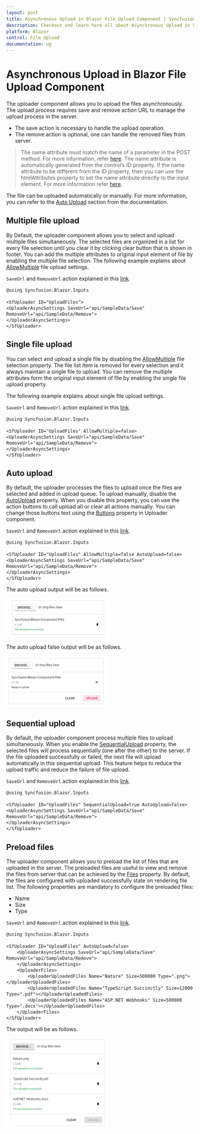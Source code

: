 ```yaml
---
layout: post
title: Asynchronous Upload in Blazor File Upload Component | Syncfusion
description: Checkout and learn here all about Asynchronous Upload in Syncfusion Blazor File Upload component and more.
platform: Blazor
control: File Upload
documentation: ug
---
```


# Asynchronous Upload in Blazor File Upload Component

The uploader component allows you to upload the files asynchronously. The upload process requires save and remove action URL to manage the upload process in the server.
*  The save action is necessary to handle the upload operation.
*  The remove action is optional, one can handle the removed files from server.

>The name attribute must match the name of a parameter in the POST method. For more information, refer [here](https://docs.microsoft.com/en-us/aspnet/core/mvc/models/file-uploads?view=aspnetcore-3.1#match-name-attribute-value-to-parameter-name-of-post-method). The name attribute is automatically generated from the control’s ID property. If the name attribute to be different from the ID property, then you can use the htmlAttributes property to set the name attribute directly to the input element. For more information refer [here](./how-to/html-attributes).

The file can be uploaded automatically or manually. For more information, you can refer to the [Auto Upload](https://help.syncfusion.com/cr/blazor/Syncfusion.Blazor.Inputs.SfUploader.html#Syncfusion_Blazor_Inputs_SfUploader_AutoUpload) section from the documentation.

## Multiple file upload

By Default, the uploader component allows you to select and upload multiple files simultaneously. The selected files are organized in a list for every file selection until you clear it by clicking clear button that is shown in footer. You can add the multiple attributes to original input element of file by enabling the multiple file selection. The following example explains about [AllowMultiple](https://help.syncfusion.com/cr/blazor/Syncfusion.Blazor.Inputs.SfUploader.html#Syncfusion_Blazor_Inputs_SfUploader_AllowMultiple) file upload settings.

`SaveUrl` and `RemoveUrl` action explained in this [link](./chunk-upload/#save-and-remove-action-for-blazor-aspnet-core-hosted-application).

```cshtml
@using Syncfusion.Blazor.Inputs

<SfUploader ID="UploadFiles">
<UploaderAsyncSettings SaveUrl="api/SampleData/Save" RemoveUrl="api/SampleData/Remove">
</UploaderAsyncSettings>
</SfUploader>
```

## Single file upload

You can select and upload a single file by disabling the [AllowMultiple](https://help.syncfusion.com/cr/blazor/Syncfusion.Blazor.Inputs.SfUploader.html#Syncfusion_Blazor_Inputs_SfUploader_AllowMultiple) file selection property. The file list item is removed for every selection and it always maintain a single file to upload. You can remove the multiple attributes form the original input element of file by enabling the single file upload property.

The following example explains about single file upload settings.

`SaveUrl` and `RemoveUrl` action explained in this [link](./chunk-upload/#save-and-remove-action-for-blazor-aspnet-core-hosted-application).

```cshtml
@using Syncfusion.Blazor.Inputs

<SfUploader ID="UploadFiles" AllowMultiple=false>
<UploaderAsyncSettings SaveUrl="api/SampleData/Save" RemoveUrl="api/SampleData/Remove">
</UploaderAsyncSettings>
</SfUploader>
```

## Auto upload

By default, the uploader processes the files to upload once the files are selected and added in upload queue. To upload manually, disable the [AutoUpload](https://help.syncfusion.com/cr/blazor/Syncfusion.Blazor.Inputs.SfUploader.html#Syncfusion_Blazor_Inputs_SfUploader_AutoUpload) property. When you disable this property, you can use the action buttons to call upload all or clear all actions manually. You can change those buttons text using the [Buttons](https://help.syncfusion.com/cr/blazor/Syncfusion.Blazor.Inputs.SfUploader.html#Syncfusion_Blazor_Inputs_SfUploader_Buttons) property in Uploader component.

`SaveUrl` and `RemoveUrl` action explained in this [link](./chunk-upload/#save-and-remove-action-for-blazor-aspnet-core-hosted-application).

```cshtml
@using Syncfusion.Blazor.Inputs

<SfUploader ID="UploadFiles" AllowMultiple=false AutoUpload=false>
<UploaderAsyncSettings SaveUrl="api/SampleData/Save" RemoveUrl="api/SampleData/Remove">
</UploaderAsyncSettings>
</SfUploader>
```

The auto upload output will be as follows.

![uploader](./images/Auto_Upload.png)

The auto upload false output will be as follows.

![uploader](./images/Auto_Upload_false.png)

## Sequential upload

By default, the uploader component process multiple files to upload simultaneously. When you enable the [SequentialUpload](https://help.syncfusion.com/cr/blazor/Syncfusion.Blazor.Inputs.SfUploader.html#Syncfusion_Blazor_Inputs_SfUploader_SequentialUpload) property, the selected files will process sequentially (one after the other) to the server. If the file uploaded successfully or failed, the next file will upload automatically in this sequential upload. This feature helps to reduce the upload traffic and reduce the failure of file upload.

`SaveUrl` and `RemoveUrl` action explained in this [link](./chunk-upload/#save-and-remove-action-for-blazor-aspnet-core-hosted-application).

```cshtml
@using Syncfusion.Blazor.Inputs

<SfUploader ID="UploadFiles" SequentialUpload=true AutoUpload=false>
<UploaderAsyncSettings SaveUrl="api/SampleData/Save" RemoveUrl="api/SampleData/Remove">
</UploaderAsyncSettings>
</SfUploader>
```

## Preload files

The uploader component allows you to preload the list of files that are uploaded in the server. The preloaded files are useful to view and remove the files from server that can be achieved by the [Files](https://help.syncfusion.com/cr/blazor/Syncfusion.Blazor.Inputs.SfUploader.html#Syncfusion_Blazor_Inputs_SfUploader_Files) property. By default, the files are configured with uploaded successfully state on rendering file list. The following properties are mandatory to configure the preloaded files:

* Name
* Size
* Type

`SaveUrl` and `RemoveUrl` action explained in this [link](./chunk-upload/#save-and-remove-action-for-blazor-aspnet-core-hosted-application).

```cshtml
@using Syncfusion.Blazor.Inputs

<SfUploader ID="UploadFiles" AutoUpload=false>
    <UploaderAsyncSettings SaveUrl="api/SampleData/Save" RemoveUrl="api/SampleData/Remove">
    </UploaderAsyncSettings>
    <UploaderFiles>
        <UploaderUploadedFiles Name="Nature" Size=500000 Type=".png"></UploaderUploadedFiles>
        <UploaderUploadedFiles Name="TypeScript Succinctly" Size=12000 Type=".pdf"></UploaderUploadedFiles>
        <UploaderUploadedFiles Name="ASP.NET Webhooks" Size=500000 Type=".docx"></UploaderUploadedFiles>
    </UploaderFiles>
</SfUploader>
```

The output will be as follows.

![uploader](./images/PreloadFiles.png)